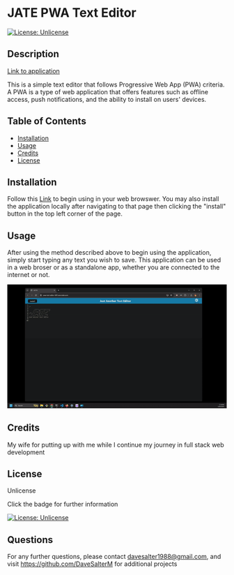 
  # JATE PWA Text Editor

  [![License: Unlicense](https://img.shields.io/badge/license-Unlicense-blue.svg)](http://unlicense.org/)

  ## Description

  [Link to application](https://pwa-text-editor-6f81.onrender.com/)

  This is a simple text editor that follows Progressive Web App (PWA) criteria. A PWA is a type of web application that offers features such as offline access, push notifications, and the ability to install on users' devices.

  ## Table of Contents

  - [Installation](#installation)
  - [Usage](#usage)
  - [Credits](#credits)
  - [License](#license)

  ## Installation

  Follow this [Link](https://pwa-text-editor-6f81.onrender.com/) to begin using in your web browswer. You may also install the application locally after navigating to that page then clicking the "install" button in the top left corner of the page.

  ## Usage
  
  After using the method described above to begin using the application, simply start typing any text you wish to save. This application can be used in a web broser or as a standalone app, whether you are connected to the internet or not.

  ![](./assets/jate-demo.gif)
  
  ## Credits 

  My wife for putting up with me while I continue my journey in full stack web development

  ## License

  Unlicense 

  Click the badge for further information

  [![License: Unlicense](https://img.shields.io/badge/license-Unlicense-blue.svg)](http://unlicense.org/)


  ## Questions
  
  For any further questions, please contact davesalter1988@gmail.com, and visit https://github.com/DaveSalterM for additional projects